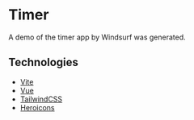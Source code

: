 # Timer

A demo of the timer app by Windsurf was generated.

## Technologies

- [Vite](https://vitejs.dev/)
- [Vue](https://vuejs.org/)
- [TailwindCSS](https://tailwindcss.com/)
- [Heroicons](https://heroicons.com/)
